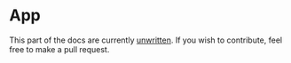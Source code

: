 # App

This part of the docs are currently [unwritten](https://github.com/Stumblinbear/agui/blob/master/docs/src/reference/animations.md). If you wish to contribute, feel free to make a pull request.